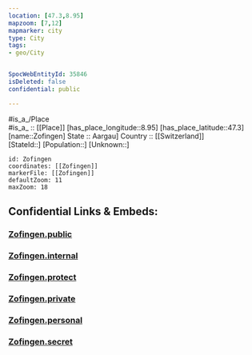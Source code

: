 ```yaml
---
location: [47.3,8.95] 
mapzoom: [7,12] 
mapmarker: city 
type: City
tags:
- geo/City


SpocWebEntityId: 35846
isDeleted: false
confidential: public

---
```

#is_a_/Place  
#is_a_ :: [[Place]] 
[has_place_longitude::8.95] 
[has_place_latitude::47.3] 
[name::Zofingen] 
State :: Aargau] 
Country :: [[Switzerland]]  
[StateId::] 
[Population::] 
[Unknown::] 


```leaflet
id: Zofingen
coordinates: [[Zofingen]] 
markerFile: [[Zofingen]] 
defaultZoom: 11 
maxZoom: 18
```


## Confidential Links & Embeds: 

### [Zofingen.public](/_public/\Earth\Continent\Europe\Europe~Central\Switzerland\Switzerland~Cantons\St.Gallen,Canton\CityZofingen.public.md) 

### [Zofingen.internal](/_internal/\Earth\Continent\Europe\Europe~Central\Switzerland\Switzerland~Cantons\St.Gallen,Canton\CityZofingen.internal.md) 

### [Zofingen.protect](/_protect/\Earth\Continent\Europe\Europe~Central\Switzerland\Switzerland~Cantons\St.Gallen,Canton\CityZofingen.protect.md) 

### [Zofingen.private](/_private/\Earth\Continent\Europe\Europe~Central\Switzerland\Switzerland~Cantons\St.Gallen,Canton\CityZofingen.private.md) 

### [Zofingen.personal](/_personal/\Earth\Continent\Europe\Europe~Central\Switzerland\Switzerland~Cantons\St.Gallen,Canton\CityZofingen.personal.md) 

### [Zofingen.secret](/_secret/\Earth\Continent\Europe\Europe~Central\Switzerland\Switzerland~Cantons\St.Gallen,Canton\CityZofingen.secret.md)

